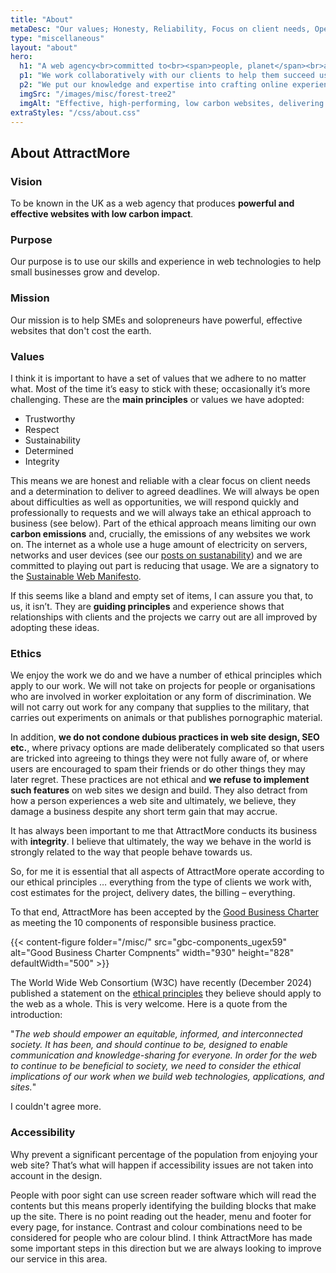 ```yaml
---
title: "About"
metaDesc: "Our values; Honesty, Reliability, Focus on client needs, Open about difficulties & opportunities, Responding professionally to requests, Ethical approach"
type: "miscellaneous"
layout: "about"
hero:
  h1: "A web agency<br>committed to<br><span>people, planet</span><br>and your <span>profit</span>"
  p1: "We work collaboratively with our clients to help them succeed using the internet."
  p2: "We put our knowledge and expertise into crafting online experiences that genuinely promote clients’ businesses. We love what we do and we’d be delighted to work with you and your business."
  imgSrc: "/images/misc/forest-tree2"
  imgAlt: "Effective, high-performing, low carbon websites, delivering value to your business. (Photo by Felix Mittermeier from Pexels: https://www.pexels.com/photo/worms-eyeview-of-green-trees-957024/)"
extraStyles: "/css/about.css"
---
```


## About AttractMore

### Vision

To be known in the UK as a web agency that produces **powerful and effective websites with low carbon impact**.

### Purpose

Our purpose is to use our skills and experience in web technologies to help small businesses grow and develop.

### Mission

Our mission is to help SMEs and solopreneurs have powerful, effective websites that don't cost the earth.

### Values

I think it is important to have a set of values that we adhere to no matter what. Most of the time it’s easy to stick with these; occasionally it’s more challenging. These are the **main principles** or values we have adopted:

- Trustworthy
- Respect
- Sustainability
- Determined
- Integrity

This means we are honest and reliable with a clear focus on client needs and a determination to deliver to agreed deadlines. We will always be open about difficulties as well as opportunities, we will respond quickly and professionally to requests and we will always take an ethical approach to business (see below). Part of the ethical approach means limiting our own **carbon emissions** and, crucially, the emissions of any websites we work on. The internet as a whole use a huge amount of electricity on servers, networks and user devices (see our [posts on sustanability](/categories/sustainability/)) and we are committed to playing out part is reducing that usage. We are a signatory to the [Sustainable Web Manifesto](https://www.sustainablewebmanifesto.com/).

If this seems like a bland and empty set of items, I can assure you that, to us, it isn’t. They are **guiding principles** and experience shows that relationships with clients and the projects we carry out are all improved by adopting these ideas.

### Ethics

We enjoy the work we do and we have a number of ethical principles which apply to our work. We will not take on projects for people or organisations who are involved in worker exploitation or any form of discrimination. We will not carry out work for any company that supplies to the military, that carries out experiments on animals or that publishes pornographic material.

In addition, **we do not condone dubious practices in web site design, SEO etc.**, where privacy options are made deliberately complicated so that users are tricked into agreeing to things they were not fully aware of, or where users are encouraged to spam their friends or do other things they may later regret. These practices are not ethical and **we refuse to implement such features** on web sites we design and build. They also detract from how a person experiences a web site and ultimately, we believe, they damage a business despite any short term gain that may accrue.

It has always been important to me that AttractMore conducts its business with **integrity**. I believe that ultimately, the way we behave in the world is strongly related to the way that people behave towards us.

So, for me it is essential that all aspects of AttractMore operate according to our ethical principles … everything from the type of clients we work with, cost estimates for the project, delivery dates, the billing – everything.

To that end, AttractMore has been accepted by the [Good Business Charter](https://goodbusinesscharter.com/) as meeting the 10 components of responsible business practice.

{{< content-figure folder="/misc/"
src="gbc-components_ugex59"
alt="Good Business Charter Compnents"
width="930" height="828" defaultWidth="500" >}}

The World Wide Web Consortium (W3C) have recently (December 2024) published a statement on the [ethical principles](https://www.w3.org/TR/ethical-web-principles/) they believe should apply to the web as a whole. This is very welcome. Here is a quote from the introduction:

"_The web should empower an equitable, informed, and interconnected society. It has been, and should continue to be, designed to enable communication and knowledge-sharing for everyone. In order for the web to continue to be beneficial to society, we need to consider the ethical implications of our work when we build web technologies, applications, and sites._"

I couldn't agree more.

### Accessibility

Why prevent a significant percentage of the population from enjoying your web site? That’s what will happen if accessibility issues are not taken into account in the design.

People with poor sight can use screen reader software which will read the contents but this means properly identifying the building blocks that make up the site. There is no point reading out the header, menu and footer for every page, for instance. Contrast and colour combinations need to be considered for people who are colour blind. I think AttractMore has made some important steps in this direction but we are always looking to improve our service in this area.
